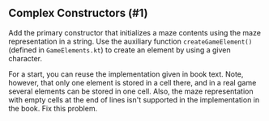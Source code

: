 ## Complex Constructors (#1)

Add the primary constructor that initializes a maze contents using 
the maze representation in a string.
Use the auxiliary function `createGameElement()` (defined in `GameElements.kt`)
to create an element by using a given character.

For a start, you can reuse the implementation given in book text.
Note, however, that only one element is stored in a cell there, and in a real
game several elements can be stored in one cell. Also, the maze representation
with empty cells at the end of lines isn't supported in the implementation
in the book. Fix this problem.